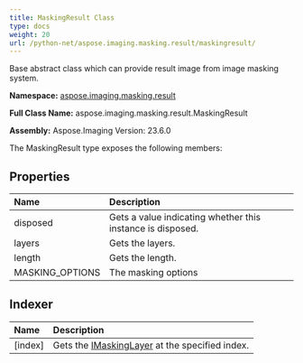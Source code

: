 ```yaml
---
title: MaskingResult Class
type: docs
weight: 20
url: /python-net/aspose.imaging.masking.result/maskingresult/
---
```


Base abstract class which can provide result image from image masking system.

**Namespace:** [aspose.imaging.masking.result](/imaging/python-net/aspose.imaging.masking.result/)

**Full Class Name:** aspose.imaging.masking.result.MaskingResult

**Assembly:**  Aspose.Imaging Version: 23.6.0

The MaskingResult type exposes the following members:
## **Properties**
|**Name**|**Description**|
| :- | :- |
|disposed|Gets a value indicating whether this instance is disposed.|
|layers|Gets the layers.|
|length|Gets the length.|
|MASKING_OPTIONS|The masking options|
## **Indexer**
|**Name**|**Description**|
| :- | :- |
|[index]|Gets the [IMaskingLayer](/imaging/python-net/aspose.imaging.masking.result/imaskinglayer/) at the specified index.|
